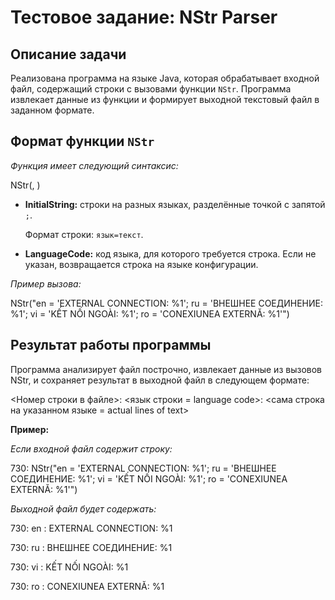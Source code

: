 # Тестовое задание: NStr Parser


## Описание задачи

Реализована программа на языке Java, которая обрабатывает входной файл, содержащий строки с вызовами функции `NStr`. Программа извлекает данные из функции и формирует выходной текстовый файл в заданном формате.


## Формат функции `NStr`

*Функция имеет следующий синтаксис:*

NStr(<InitialString>, <LanguageCode>)

- **InitialString:** строки на разных языках, разделённые точкой с запятой `;`.
  
  Формат строки: `язык=текст`.
  
- **LanguageCode:** код языка, для которого требуется строка. Если не указан, возвращается строка на языке конфигурации.

*Пример вызова:*

NStr("en = 'EXTERNAL CONNECTION: %1'; ru = 'ВНЕШНЕЕ СОЕДИНЕНИЕ: %1'; vi = 'KẾT NỐI NGOÀI: %1'; ro = 'CONEXIUNEA EXTERNĂ: %1'")


## Результат работы программы

Программа анализирует файл построчно, извлекает данные из вызовов NStr, и сохраняет результат в выходной файл в следующем формате:

<Номер строки в файле>: <язык строки = language code>: <сама строка на указанном языке = actual lines of text>


**Пример:**

*Если входной файл содержит строку:*

730: NStr("en = 'EXTERNAL CONNECTION: %1'; ru = 'ВНЕШНЕЕ СОЕДИНЕНИЕ: %1'; vi = 'KẾT NỐI NGOÀI: %1'; ro = 'CONEXIUNEA EXTERNĂ: %1'")

*Выходной файл будет содержать:*

730: en : EXTERNAL CONNECTION: %1

730: ru : ВНЕШНЕЕ СОЕДИНЕНИЕ: %1

730: vi : KẾT NỐI NGOÀI: %1

730: ro : CONEXIUNEA EXTERNĂ: %1

